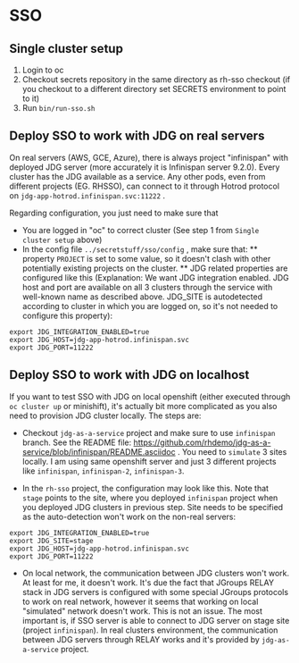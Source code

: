 SSO
===


Single cluster setup
--------------------

1. Login to oc
2. Checkout secrets repository in the same directory as rh-sso checkout (if you checkout to a different directory set
   SECRETS environment to point to it)
3. Run `bin/run-sso.sh`


Deploy SSO to work with JDG on real servers
-------------------------------------------
On real servers (AWS, GCE, Azure), there is always project "infinispan" with deployed JDG server (more accurately
it is Infinispan server 9.2.0). Every cluster has the JDG available as a service. Any other pods, even from different 
projects (EG. RHSSO), can connect to it through Hotrod protocol on `jdg-app-hotrod.infinispan.svc:11222` .

Regarding configuration, you just need to make sure that
* You are logged in "oc" to correct cluster (See step 1 from `Single cluster setup` above)
* In the config file `../secretstuff/sso/config` , make sure that:
** property `PROJECT` is set to some value, so it doesn't clash with other potentially existing projects 
on the cluster.
** JDG related properties are configured like this (Explanation: We want JDG integration enabled. JDG host and port 
are available on all 3 clusters through the service with well-known name as described above. JDG_SITE is autodetected
according to cluster in which you are logged on, so it's not needed to configure this property):

```
export JDG_INTEGRATION_ENABLED=true
export JDG_HOST=jdg-app-hotrod.infinispan.svc
export JDG_PORT=11222
```


Deploy SSO to work with JDG on localhost
----------------------------------------
If you want to test SSO with JDG on local openshift (either executed through `oc cluster up` or minishift), 
it's actually bit more complicated as you also need to provision JDG cluster locally. The steps are:
* Checkout `jdg-as-a-service` project and make sure to use `infinispan` branch. 
See the README file: https://github.com/rhdemo/jdg-as-a-service/blob/infinispan/README.asciidoc . You need 
to `simulate` 3 sites locally. I am using same openshift server and just 3 different projects like `infinispan`, `infinispan-2`, `infinispan-3`.

* In the `rh-sso` project, the configuration may look like this. Note that `stage` points to the site, where you deployed `infinispan` project
when you deployed JDG clusters in previous step. Site needs to be specified as the auto-detection won't work on the non-real servers:

```
export JDG_INTEGRATION_ENABLED=true
export JDG_SITE=stage
export JDG_HOST=jdg-app-hotrod.infinispan.svc
export JDG_PORT=11222
```
* On local network, the communication between JDG clusters won't work. At least for me, it doesn't work. It's due the fact that JGroups RELAY
stack in JDG servers is configured with some special JGroups protocols to work on real network, however it seems that working on local "simulated"
network doesn't work. This is not an issue. The most important is, if SSO server is able to connect to JDG server on stage site (project `infinispan`).
In real clusters environment, the communication between JDG servers through RELAY works and it's provided by `jdg-as-a-service` project.  
   
